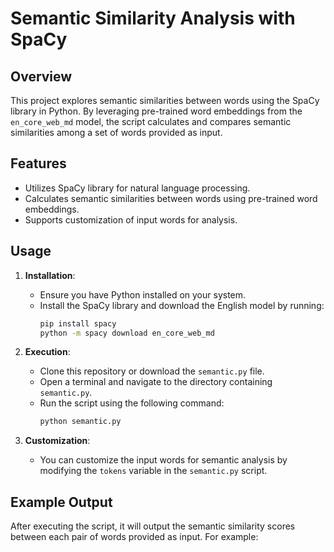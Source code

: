 # Semantic Similarity Analysis with SpaCy

## Overview

This project explores semantic similarities between words using the SpaCy library in Python. By leveraging pre-trained word embeddings from the `en_core_web_md` model, the script calculates and compares semantic similarities among a set of words provided as input. 

## Features

- Utilizes SpaCy library for natural language processing.
- Calculates semantic similarities between words using pre-trained word embeddings.
- Supports customization of input words for analysis.

## Usage

1. **Installation**:
   - Ensure you have Python installed on your system.
   - Install the SpaCy library and download the English model by running:
     ```bash
     pip install spacy
     python -m spacy download en_core_web_md
     ```

2. **Execution**:
   - Clone this repository or download the `semantic.py` file.
   - Open a terminal and navigate to the directory containing `semantic.py`.
   - Run the script using the following command:
     ```bash
     python semantic.py
     ```

3. **Customization**:
   - You can customize the input words for semantic analysis by modifying the `tokens` variable in the `semantic.py` script.

## Example Output

After executing the script, it will output the semantic similarity scores between each pair of words provided as input. For example:

